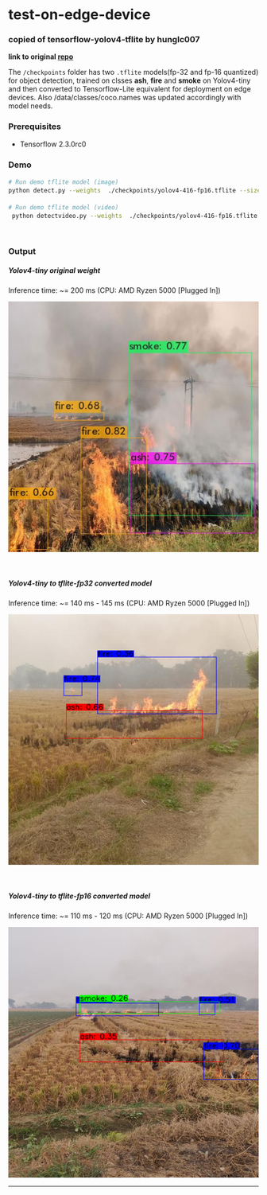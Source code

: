 # test-on-edge-device

### copied of tensorflow-yolov4-tflite by hunglc007

<b> link to original <a href="https://github.com/hunglc007/tensorflow-yolov4-tflite">repo</a> </b>

The `/checkpoints` folder has two `.tflite` models(fp-32 and fp-16 quantized) for object detection, trained on clsses <b>ash</b>, <b>fire</b> and <b>smoke</b> on Yolov4-tiny and then converted to Tensorflow-Lite equivalent for deployment on edge devices. Also /data/classes/coco.names was updated accordingly with model needs.

### Prerequisites
* Tensorflow 2.3.0rc0

### Demo

```bash
# Run demo tflite model (image)
python detect.py --weights  ./checkpoints/yolov4-416-fp16.tflite --size 416 --model yolov4 --image ./data/AFL/img10.jpg --framework tflite

# Run demo tflite model (video)
 python detectvideo.py --weights  ./checkpoints/yolov4-416-fp16.tflite --size 416 --model yolov4 --video ./data/AFL/video1.mp4 --framework tflite
```

<br>

### Output

##### Yolov4-tiny original weight
Inference time: ~= 200 ms (CPU: AMD Ryzen 5000 [Plugged In]) 
<p align="center"><img src="data/yolov4tiny.jpg" width="640"\></p>

<br>

##### Yolov4-tiny to tflite-fp32 converted model
Inference time: ~= 140 ms - 145 ms (CPU: AMD Ryzen 5000 [Plugged In]) 
<p align="center"><img src="data/tflitefp32.png" width="640"\></p>

<br>

##### Yolov4-tiny to tflite-fp16 converted model
Inference time: ~= 110 ms - 120 ms (CPU: AMD Ryzen 5000 [Plugged In]) 
<p align="center"><img src="data/tflitefp16.png" width="640"\></p>

<hr>